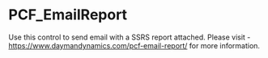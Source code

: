 # PCF_EmailReport
Use this control to send email with a SSRS report attached. Please visit - https://www.daymandynamics.com/pcf-email-report/ for more information.
